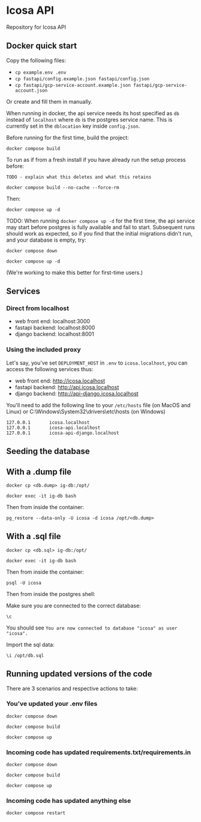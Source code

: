# Icosa API

Repository for Icosa API

## Docker quick start

Copy the following files:

- `cp example.env .env`
- `cp fastapi/config.example.json fastapi/config.json`
- `cp fastapi/gcp-service-account.example.json fastapi/gcp-service-account.json`

Or create and fill them in manually.

When running in docker, the api service needs its host specified as `db` instead of `localhost` where `db` is the postgres service name. This is currently set in the `dblocation` key inside `config.json`.

Before running for the first time, build the project:

`docker compose build`

To run as if from a fresh install if you have already run the setup process before:

    TODO - explain what this deletes and what this retains

`docker compose build --no-cache --force-rm`

Then:

`docker compose up -d`

TODO: When running  `docker compose up -d` for the first time, the api service may start before postgres is fully available and fail to start. Subsequent runs should work as expected, so if you find that the initial migrations didn't run, and your database is empty, try:

`docker compose down`

`docker compose up -d`

(We're working to make this better for first-time users.)

## Services

### Direct from localhost

- web front end: localhost:3000
- fastapi backend: localhost:8000
- django backend: localhost:8001

### Using the included proxy

Let's say, you've set `DEPLOYMENT_HOST` in `.env` to `icosa.localhost`, you can access the following services thus:

- web front end: http://icosa.localhost
- fastapi backend: http://api.icosa.localhost
- django backend: http://api-django.icosa.localhost

You'll need to add the following line to your `/etc/hosts` file (on MacOS and Linux)
or C:\Windows\System32\drivers\etc\hosts (on Windows)

```
127.0.0.1       icosa.localhost
127.0.0.1       icosa-api.localhost
127.0.0.1       icosa-api-django.localhost
```

## Seeding the database

## With a .dump file

`docker cp <db.dump> ig-db:/opt/`

`docker exec -it ig-db bash`

Then from inside the container:

`pg_restore --data-only -U icosa -d icosa /opt/<db.dump>`

## With a .sql file

`docker cp <db.sql> ig-db:/opt/`

`docker exec -it ig-db bash`

Then from inside the container:

`psql -U icosa`

Then from inside the postgres shell:

Make sure you are connected to the correct database:

`\c`

You should see `You are now connected to database "icosa" as user "icosa".`

Import the sql data:

`\i /opt/db.sql`


## Running updated versions of the code

There are 3 scenarios and respective actions to take:

### You've updated your .env files

`docker compose down`

`docker compose build`

`docker compose up`

### Incoming code has updated requirements.txt/requirements.in

`docker compose down`

`docker compose build`

`docker compose up`

### Incoming code has updated anything else

`docker compose restart`

